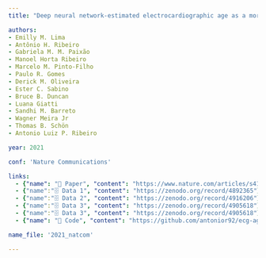 ```yaml
---
title: "Deep neural network-estimated electrocardiographic age as a mortality predictor"

authors:
- Emilly M. Lima
- Antônio H. Ribeiro
- Gabriela M. M. Paixão
- Manoel Horta Ribeiro
- Marcelo M. Pinto-Filho
- Paulo R. Gomes
- Derick M. Oliveira
- Ester C. Sabino
- Bruce B. Duncan
- Luana Giatti
- Sandhi M. Barreto
- Wagner Meira Jr
- Thomas B. Schön
- Antonio Luiz P. Ribeiro

year: 2021

conf: 'Nature Communications'

links:
  - {"name": "📜 Paper", "content": "https://www.nature.com/articles/s41467-021-25351-7"}
  - {"name":"🗄️ Data 1", "content": "https://zenodo.org/record/4892365"}
  - {"name":"🗄️ Data 2", "content": "https://zenodo.org/record/4916206"}
  - {"name":"🗄️ Data 3", "content": "https://zenodo.org/record/4905618"}
  - {"name":"🗄️ Data 3", "content": "https://zenodo.org/record/4905618"}
  - {"name": "🔗️ Code", "content": "https://github.com/antonior92/ecg-age-prediction"}

name_file: '2021_natcom'

---
```


